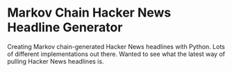 # Markov Chain Hacker News Headline Generator
Creating Markov chain-generated Hacker News headlines with Python. Lots of different implementations out there. Wanted to see what the latest way of pulling Hacker News headlines is. 
